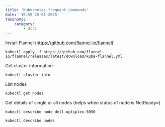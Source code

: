```yaml
---
title: 'Kubernetes frequent commands'
date: '16:59 25-01-2025'
taxonomy:
    category:
        - docs
---
```




Install Flannel (https://github.com/flannel-io/flannel)

    kubectl apply -f https://github.com/flannel-io/flannel/releases/latest/download/kube-flannel.yml

Get cluster information

    kubectl cluster-info
    
List nodes

    kubectl get nodes

Get details of single or all nodes (helps when status of node is NotReady=)

    kubectl describe node dell-optiplex-5050

    kubectl describe nodes